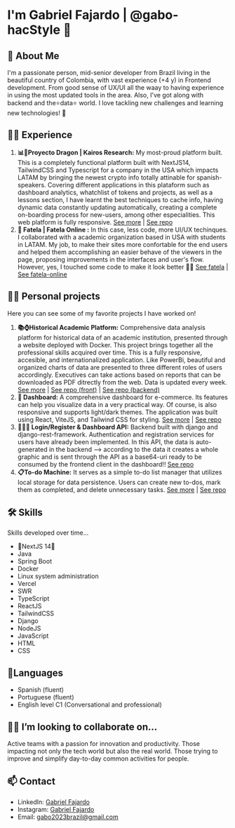 # I'm Gabriel Fajardo | @gabo-hacStyle 👋

## 🚀 About Me
I'm a passionate person, mid-senior developer from Brazil living in the beautiful country of Colombia, with vast experience (+4 y) in Frontend development. From good sense of UX/UI all the waay to having experience in using the most updated tools in the area. Also, I've got along with backend and the⭐data⭐ world. I love tackling new challenges and learning new technologies! 💪

## 👨‍💻  Experience 

1. **📊💱Proyecto Dragon | Kairos Research:**
   My most-proud platform built. This is a completely functional platform built with NextJS14, TailwindCSS and Typescript for a company in the USA which impacts LATAM by bringing the newest crypto info totally attinable for spanish-speakers.  Covering different applications in this plataform such as dashboard analytics, whatchlist of tokens and projects, as well as a lessons section, I have learnt the best techniques to cache info, having dynamic data constantly updating automatically, creating a complete on-boarding process for new-users, among other especialities. This web platform is fully responsive.  [See more](https://www.dragon.kairosresearch.xyz/) | [See repo](https://github.com/KairosResearch/HazteAnalistaFrontEnd)
2. **📰 Fatela | Fatela Online :**
   In this case, less code, more UI/UX techinques. I collaborated with a academic organization based in USA with students in LATAM. My job, to make their sites more confortable for the end users and helped them accomplishing an easier behave of the viewers in the page, proposing improvements in the interfaces and user's flow. However, yes, I touched some code to make it look better 👩‍💻 [See fatela](https://fatela.org/maestria-liderazgo/) | [See fatela-online](https://www.fatelaonline.org/) 

## 👨‍💻 Personal projects

Here you can see some of my favorite projects I have worked on! 

1. **📚⌚Historical Academic Platform:**
   Comprehensive data analysis platform for historical data of an academic institution, presented through a website deployed with Docker. This project brings together all the professional skills acquired over time. This is a fully responsive, accesible, and internationalized application. Like PowerBi, beautiful and organized charts of data are presented to three different roles of users accordingly. Executives can take actions based on reports that can be downloaded as PDF ditrectly from the web. Data is updated every week.   [See more](https://fatela-ea-front.vercel.app/) | [See repo (front)](https://github.com/gabo-hacStyle/fatela-ea-front) | [See repo (backend)](https://github.com/gabo-hacStyle/backend-fatela-data)
2. **📰 Dashboard:**
   A comprehensive dashboard for e-commerce. Its features can help you visualize data in a very practical way. Of course, is also responsive and supports light/dark themes. The application was built using React, ViteJS, and Tailwind CSS for styling. [See more](https://dashboard-app-psi-vert.vercel.app/) | [See repo](https://github.com/gabo-hacStyle/dashboard-app) 
3. **👨🏻‍⚖️ Login/Register & Dashboard API:**
   Backend built with django and django-rest-framework. Authentication and registration services for users have already been implemented. In this API, the data is auto-generated in the backend --> according to the data it creates a whole graphic and is sent through the API as a base64-uri ready to be consumed by the frontend client in the dashboard!!  [See repo](https://github.com/gabo-hacStyle/auth-backend.git)
4. **📋To-do Machine:**
   It serves as a simple to-do list manager that utilizes local storage for data persistence. Users can create new to-dos, mark them as completed, and delete unnecessary tasks. [See more](https://gabo-hacstyle.github.io/to-do-machine/) | [See repo](https://github.com/gabo-hacStyle/to-do-machine) 

## 🛠️ Skills
Skills developed over time...
- 🌟NextJS 14🌟
- Java
- Spring Boot
- Docker
- Linux system administration
- Vercel
- SWR
- TypeScript
- ReactJS
- TailwindCSS
- Django
- NodeJS
- JavaScript 
- HTML 
- CSS

## 💬Languages 
- Spanish (fluent)
- Portuguese (fluent)
- English level C1 (Conversational and professional)
## 🙋‍♂️  I’m looking to collaborate on...
Active teams with a passion for innovation and productivity. Those impacting not only the tech world but also the real world. Those trying to improve and simplify day-to-day common activities for people. 
## 📫 Contact
- LinkedIn: [Gabriel Fajardo](https://www.linkedin.com/in/gabriel-fajardo-ortiz-174b55268/)
- Instagram: [Gabriel Fajardo](https://www.instagram.com/gabo_ortiz/)
- Email: gabo2023brazil@gmail.com

<!--
**gabo-hacStyle/gabo-hacStyle** is a ✨ _special_ ✨ repository because its `README.md` (this file) appears on your GitHub profile.

Here are some ideas to get you started:

- 🔭 I’m currently working on ...
- 🌱 I’m currently learning ...
- 👯 I’m looking to collaborate on ...
- 🤔 I’m looking for help with ...
- 💬 Ask me about ...
- 📫 How to reach me: ...
- 😄 Pronouns: ...
- ⚡ Fun fact: ...
-->
